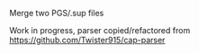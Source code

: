 Merge two PGS/.sup files

Work in progress, parser copied/refactored from https://github.com/Twister915/cap-parser
